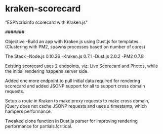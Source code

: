 # kraken-scorecard

"ESPNcricinfo scorecard with Kraken.js"

#######

Objective
	-Build an app with Kraken.js using Dust.js for templates. (Clustering with PM2, spawns processes based on number of cores)

The Stack
	-Node.js 0.10.26
	-Kraken.js 0.7.1
	-Dust.js 2.0.2
	-PM2 0.7.8

Existing scorecard uses 2 endpoints, viz: Live Scorecard and Photos, while the initial rendering happens server side.

Added one more endpoint to pull initial data required for rendering scorecard and added JSONP support for all to support cross domain requests.

Setup a route in Kraken to make proxy requests to make cross domain, jQuery does not cache JSONP requests and uses a timestamp, which hampers performance.

Tweaked clone function in Dust.js parser for improving rendering performance for partials.!critical.
